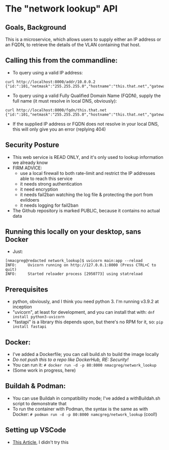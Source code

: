 # The "network lookup" API

## Goals, Background

This is a microservice, which allows users to supply either an IP address or an FQDN, to retrieve the details of the VLAN containing that host.

## Calling this from the commandline: 

* To query using a valid IP address: 

```
curl http://localhost:8000/addr/10.0.0.2
{"id:":101,"netmask":"255.255.255.0","hostname":"this.that.net","gateway":"10.0.0.1","addr":"10.0.0.2","VMWareVLAN":"SAM1"}
```

* To query using a valid Fully Qualified Domain Name (FQDN), supply the full name (it must resolve in local DNS, obviously):

```
curl http://localhost:8000/fqdn/this.that.net
{"id:":101,"netmask":"255.255.255.0","hostname":"this.that.net","gateway":"10.0.0.1","addr":"10.0.0.2","VMWareVLAN":"SAM1"}
```

* If the supplied IP address or FQDN does not resolve in your local DNS, this will only give you an error (replying 404)

## Security Posture

* This web service is READ ONLY, and it's only used to lookup information we already know
* FIRM ADVICE: 
    * use a local firewall to both rate-limit and restrict the IP addresses able to reach this service
    * it needs strong authentication
    * it need encryption
    * it needs fail2ban watching the log file & protecting the port from evildoers
    * it needs logging for fail2ban 
* The Github repository is marked PUBLIC, because it contains no actual data

## Running this locally on your desktop, sans Docker

* Just: 

```
[nmacgreg@redacted network_lookup]$ uvicorn main:app --reload
INFO:     Uvicorn running on http://127.0.0.1:8000 (Press CTRL+C to quit)
INFO:     Started reloader process [2950773] using statreload
```
## Prerequisites

* python, obviously, and I think you need python 3. I'm running v3.9.2 at inception
* "uvicorn", at least for development, and you can install that with: ```dnf install python3-uvicorn```
* "fastapi" is a library this depends upon, but there's no RPM for it, so: ```pip install fastapi```

## Docker: 

* I've added a Dockerfile; you can call build.sh to build the image locally
* *Do not push this to a repo like DockerHub, RE: Security!*
* You can run it: ```# docker run -d -p 80:8000 nmacgreg/network_lookup```
* (Some work in progress, here)

## Buildah & Podman: 

* You can use Buildah in compatibility mode; I've added a withBuildah.sh script to demonstrate that
* To run the container with Podman, the syntax is the same as with Docker: ```# podman run -d -p 80:8000 namcgreg/network_lookup```  (cool!) 

## Setting up VSCode

* [This Article](https://stackoverflow.com/questions/60205056/debug-fastapi-application-in-vscode), I didn't try this
